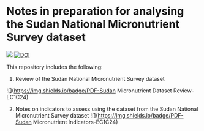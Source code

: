 # Notes in preparation for analysing the Sudan National Micronutrient Survey dataset

<!-- badges: start -->
[![](https://img.shields.io/badge/version-v0.2.3-orange)](https://github.com/ernestguevarra/sudanMNreview/tree/v0.2.3)
[![DOI](https://zenodo.org/badge/262213688.svg)](https://zenodo.org/badge/latestdoi/262213688)
<!-- badges: end -->

This repository includes the following:

1. Review of the Sudan National Micronutrient Survey dataset 

![](https://img.shields.io/badge/PDF-Sudan Micronutrient Dataset Review-EC1C24)

2. Notes on indicators to assess using the dataset from the Sudan National Micronutrient Survey dataset 
![](https://img.shields.io/badge/PDF-Sudan Micronutrient Indicators-EC1C24)
